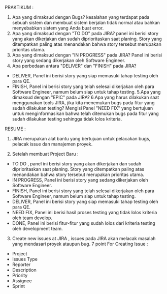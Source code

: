 PRAKTIKUM : 
1. Apa yang dimaksud dengan Bugs?
kesalahan yang terdapat pada sebuah sistem dan membuat sistem berjalan tidak normal atau bahkan menyebabkan sistem yang Anda buat error.
2. Apa yang dimaksud dengan "TO DO" pada JIRA?
panel ini berisi story yang akan dikerjakan dan sudah diprioritaskan saat planing. Story yang ditempatkan paling atas menandakan bahwa story tersebut merupakan prioritas utama. 
3. Apa yang dimaksud dengan "IN PROGRESS" pada JIRA? 
Panel ini berisi story yang sedang dikerjakan oleh Software Engineer. 
4. Apa perbedaan antara "DELIVER" dan "FINISH" pada JIRA? 
- DELIVER,  Panel ini berisi story yang siap memasuki tahap testing oleh para QE.
- FINISH, Panel ini berisi story yang telah selesai dikerjakan oleh para Software Engineer, namum belum siap untuk tahap testing. 
5.Apa yang dimaksud dengan "EPIC" pada JIRA?
6.Apa yang harus dilakukan saat menggunakan tools JIRA, jika kita menemukan bugs pada fitur yang sudah dilakukan testing?
Mengisi Panel "NEED FIX" yang bertujuan untuk menginformasikan bahwa telah ditemukan bugs pada fitur yang sudah dilakukan testing sehingga tidak lolos kriteria. 


RESUME :
1. JIRA merupakan alat bantu yang bertujuan untuk pelacakan bugs, pelacak issue dan manajemen proyek. 

2. Setelah membuat Project Baru :
- TO DO , panel ini berisi story yang akan dikerjakan dan sudah diprioritaskan saat planing. Story yang ditempatkan paling atas menandakan bahwa story tersebut merupakan prioritas utama. 
- IN PROGRESS, Panel ini berisi story yang sedang dikerjakan oleh Software Engineer. 
- FINISH, Panel ini berisi story yang telah selesai dikerjakan oleh para Software Engineer, namum belum siap untuk tahap testing. 
- DELIVER, Panel ini berisi story yang siap memasuki tahap testing oleh para QE.
- NEED FIX, Panel ini berisi hasil proses testing yang tidak lolos kriteria oleh team develop. 
- DONE, Panel ini berisi fitur-fitur yang sudah lolos dari kriteria testing oleh development team. 

3. Create new issues at JIRA , issues pada JIRA akan melacak masalah yang mendasari proyek ataupun bug. 
7 point For Creating Issue :
- Project
- Issues Type
- Reporter
- Description
- Priority
- Assignee
- Sprint
